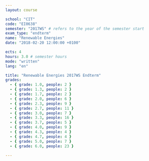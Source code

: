 ```yaml
---
layout: course

school: "CIT"
code: "EI0638"
semester: "2017WS" # refers to the year of the semester start
exam_type: "endterm"
name: "Renewable Energies"
date: "2018-02-20 12:00:00 +0100"

ects: 4
hours: 3.0 # semester hours
mode: "written"
lang: "en"

title: "Renewable Energies 2017WS Endterm"
grades:
  - { grade: 1.0, people: 2 }
  - { grade: 1.3, people: 2 }
  - { grade: 1.7, people: 2 }
  - { grade: 2.0, people: 6 }
  - { grade: 2.3, people: 9 }
  - { grade: 2.7, people: 11 }
  - { grade: 3.0, people: 7 }
  - { grade: 3.3, people: 16 }
  - { grade: 3.7, people: 5 }
  - { grade: 4.0, people: 9 }
  - { grade: 4.3, people: 4 }
  - { grade: 4.7, people: 4 }
  - { grade: 5.0, people: 7 }
  - { grade: 6.0, people: 23 }

---
```




